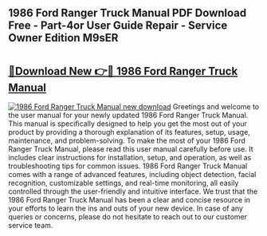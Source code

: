 ## 1986 Ford Ranger Truck Manual PDF Download Free - Part-4or User Guide Repair - Service Owner Edition M9sER

# <h2><a href="http://bc46461.oget.top/?id=1986+Ford+Ranger+Truck+Manual">🔗Download New 👉🔴 1986 Ford Ranger Truck Manual</a></h2>

[![1986 Ford Ranger Truck Manual new download](https://i.imgur.com/5g1atiW.png)](http://bc46461.oget.top/?id=1986+Ford+Ranger+Truck+Manual)
Greetings and welcome to the user manual for your newly updated 1986 Ford Ranger Truck Manual. This manual is specifically designed to help you get the most out of your product by providing a thorough explanation of its features, setup, usage, maintenance, and problem-solving. To make the most of your 1986 Ford Ranger Truck Manual, please read this user manual carefully before use. It includes clear instructions for installation, setup, and operation, as well as troubleshooting tips for common issues. 1986 Ford Ranger Truck Manual comes with a range of advanced features, including object detection, facial recognition, customizable settings, and real-time monitoring, all easily controlled through the user-friendly and intuitive interface. We trust that the 1986 Ford Ranger Truck Manual has been a clear and concise resource in your efforts to learn the ins and outs of your new device. In case of any queries or concerns, please do not hesitate to reach out to our customer service team.
